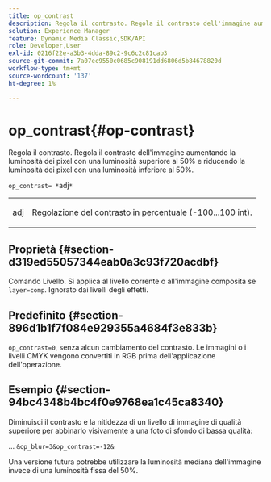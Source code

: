 ```yaml
---
title: op_contrast
description: Regola il contrasto. Regola il contrasto dell'immagine aumentando la luminosità dei pixel con una luminosità superiore al 50% e riducendo la luminosità dei pixel con una luminosità inferiore al 50%.
solution: Experience Manager
feature: Dynamic Media Classic,SDK/API
role: Developer,User
exl-id: 0216f22e-a3b3-4dda-89c2-9c6c2c81cab3
source-git-commit: 7a07ec9550c0685c908191dd6806d5b84678820d
workflow-type: tm+mt
source-wordcount: '137'
ht-degree: 1%

---
```


# op_contrast{#op-contrast}

Regola il contrasto. Regola il contrasto dell&#39;immagine aumentando la luminosità dei pixel con una luminosità superiore al 50% e riducendo la luminosità dei pixel con una luminosità inferiore al 50%.

`op_contrast= *`adj`*`

<table id="simpletable_8246802C74424A68A7A2EA5B50A89D42"> 
 <tr class="strow"> 
  <td class="stentry"> <p><span class="varname"> adj</span> </p> </td> 
  <td class="stentry"> <p>Regolazione del contrasto in percentuale (-100...100 int). </p></td> 
 </tr> 
</table>

## Proprietà {#section-d319ed55057344eab0a3c93f720acdbf}

Comando Livello. Si applica al livello corrente o all&#39;immagine composita se `layer=comp`. Ignorato dai livelli degli effetti.

## Predefinito {#section-896d1b1f7f084e929355a4684f3e833b}

`op_contrast=0`, senza alcun cambiamento del contrasto. Le immagini o i livelli CMYK vengono convertiti in RGB prima dell&#39;applicazione dell&#39;operazione.

## Esempio {#section-94bc4348b4bc4f0e9768ea1c45ca8340}

Diminuisci il contrasto e la nitidezza di un livello di immagine di qualità superiore per abbinarlo visivamente a una foto di sfondo di bassa qualità:

… `&op_blur=3&op_contrast=-12&`

Una versione futura potrebbe utilizzare la luminosità mediana dell&#39;immagine invece di una luminosità fissa del 50%.
